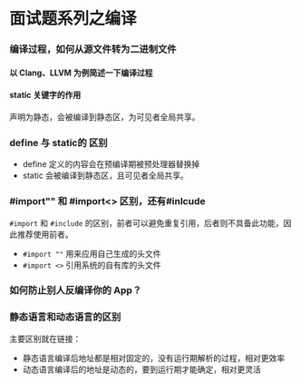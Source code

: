 # 面试题系列之编译

### 编译过程，如何从源文件转为二进制文件

#### 以 Clang、LLVM 为例简述一下编译过程

#### static 关键字的作用

声明为静态，会被编译到静态区，为可见者全局共享。

### define 与 static的 区别

- define 定义的内容会在预编译期被预处理器替换掉
- static 会被编译到静态区，且可见者全局共享。

### #import"" 和 #import<> 区别，还有#inlcude
`#import` 和 `#include` 的区别，前者可以避免重复引用，后者则不具备此功能，因此推荐使用前者。

- `#import ""` 用来应用自己生成的头文件
- `#import <>` 引用系统的自有库的头文件

### 如何防止别人反编译你的 App？

### 静态语言和动态语言的区别

主要区别就在链接：

- 静态语言编译后地址都是相对固定的，没有运行期解析的过程，相对更效率
- 动态语言编译后的地址是动态的，要到运行期才能确定，相对更灵活 